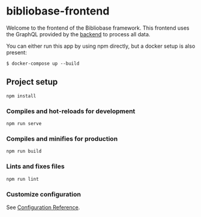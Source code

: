 # bibliobase-frontend

Welcome to the frontend of the Bibliobase framework. This frontend uses the GraphQL provided by the [backend](https://github.com/Geniekort/BibliobaseBackend) to process all data.

You can either run this app by using npm directly, but a docker setup is also present:

    $ docker-compose up --build

## Project setup
```
npm install
```

### Compiles and hot-reloads for development
```
npm run serve
```

### Compiles and minifies for production
```
npm run build
```

### Lints and fixes files
```
npm run lint
```

### Customize configuration
See [Configuration Reference](https://cli.vuejs.org/config/).

